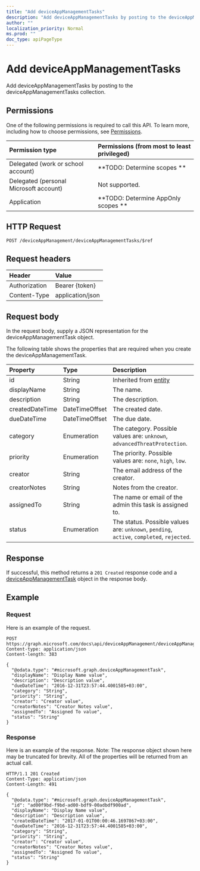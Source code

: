 ```yaml
---
title: "Add deviceAppManagementTasks"
description: "Add deviceAppManagementTasks by posting to the deviceAppManagementTasks collection."
author: ""
localization_priority: Normal
ms.prod: ""
doc_type: apiPageType
---
```


# Add deviceAppManagementTasks

Add deviceAppManagementTasks by posting to the deviceAppManagementTasks collection.

## Permissions
One of the following permissions is required to call this API. To learn more, including how to choose permissions, see [Permissions](/concepts/permissions-reference.md).

|Permission type|Permissions (from most to least privileged)|
|:---|:---|
|Delegated (work or school account)|**TODO: Determine scopes **|
|Delegated (personal Microsoft account)|Not supported.|
|Application|**TODO: Determine AppOnly scopes **|

## HTTP Request
<!-- {
  "blockType": "ignored"
}
-->
``` http
POST /deviceAppManagement/deviceAppManagementTasks/$ref
```

## Request headers
|Header|Value|
|:---|:---|
|Authorization|Bearer {token}|
|Content-Type|application/json|

## Request body
In the request body, supply a JSON representation for the deviceAppManagementTask object.

The following table shows the properties that are required when you create the deviceAppManagementTask.

|Property|Type|Description|
|:---|:---|:---|
|id|String| Inherited from [entity](../resources/entity.md)|
|displayName|String|The name.|
|description|String|The description.|
|createdDateTime|DateTimeOffset|The created date.|
|dueDateTime|DateTimeOffset|The due date.|
|category|Enumeration|The category. Possible values are: `unknown`, `advancedThreatProtection`.|
|priority|Enumeration|The priority. Possible values are: `none`, `high`, `low`.|
|creator|String|The email address of the creator.|
|creatorNotes|String|Notes from the creator.|
|assignedTo|String|The name or email of the admin this task is assigned to.|
|status|Enumeration|The status. Possible values are: `unknown`, `pending`, `active`, `completed`, `rejected`.|



## Response
If successful, this method returns a `201 Created` response code and a [deviceAppManagementTask](../resources/deviceappmanagementtask.md) object in the response body.

## Example

### Request
Here is an example of the request.
<!-- {
  "blockType": "request",
  "name": "create_deviceappmanagementtask_from_"
}
-->
``` http
POST https://graph.microsoft.com/docs\api/deviceAppManagement/deviceAppManagementTasks
Content-type: application/json
Content-length: 383

{
  "@odata.type": "#microsoft.graph.deviceAppManagementTask",
  "displayName": "Display Name value",
  "description": "Description value",
  "dueDateTime": "2016-12-31T23:57:44.4001585+03:00",
  "category": "String",
  "priority": "String",
  "creator": "Creator value",
  "creatorNotes": "Creator Notes value",
  "assignedTo": "Assigned To value",
  "status": "String"
}
```

### Response
Here is an example of the response. Note: The response object shown here may be truncated for brevity. All of the properties will be returned from an actual call.
<!-- {
  "blockType": "response",
  "truncated": true,
  "@odata.type": "microsoft.graph.deviceappmanagementtask"
}
-->
``` http
HTTP/1.1 201 Created
Content-Type: application/json
Content-Length: 491

{
  "@odata.type": "#microsoft.graph.deviceAppManagementTask",
  "id": "ad00f9bd-f9bd-ad00-bdf9-00adbdf900ad",
  "displayName": "Display Name value",
  "description": "Description value",
  "createdDateTime": "2017-01-01T00:00:46.1697867+03:00",
  "dueDateTime": "2016-12-31T23:57:44.4001585+03:00",
  "category": "String",
  "priority": "String",
  "creator": "Creator value",
  "creatorNotes": "Creator Notes value",
  "assignedTo": "Assigned To value",
  "status": "String"
}
```

